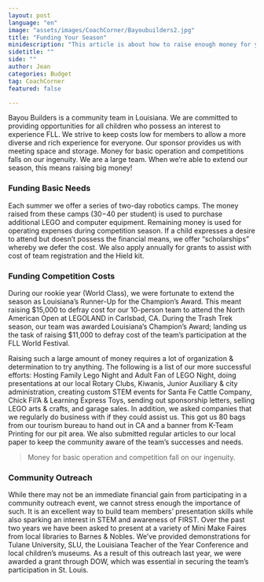 ```yaml
---
layout: post
language: "en"
image: "assets/images/CoachCorner/Bayoubuilders2.jpg"
title: "Funding Your Season"
minidescription: "This article is about how to raise enough money for your team."
sidetitle: ""
side: ""
author: Jean
categories: Budget
tag: CoachCorner
featured: false

---
```


Bayou Builders is a community team in Louisiana. We are committed to providing opportunities for all children who possess an interest to experience FLL. We strive to keep costs low for members to allow a more diverse and rich experience for everyone. Our sponsor provides us with meeting space and storage. Money for basic operation and competitions falls on our ingenuity. We are a large team. When we’re able to extend our season, this means raising big money!

### Funding Basic Needs

Each summer we offer a series of two-day robotics camps. The money raised from these camps ($30-$40 per student) is used to purchase additional LEGO and computer equipment. Remaining money is used for operating expenses during competition season. If a child expresses a desire to attend but doesn’t possess the financial means, we offer “scholarships” whereby we defer the cost. We also apply annually for grants to assist with cost of team registration and the Hield kit.

### Funding Competition Costs

During our rookie year (World Class), we were fortunate to extend the season as Louisiana’s Runner-Up for the Champion’s Award. This meant raising $15,000 to defray cost for our 10-person team to attend the North American Open at LEGOLAND in Carlsbad, CA. During the Trash Trek season, our team was awarded Louisiana’s Champion’s Award; landing us the task of raising $11,000 to defray cost of the team’s participation at the FLL World Festival.

Raising such a large amount of money requires a lot of organization & determination to try anything. The following is a list of our more successful efforts: Hosting Family Lego Night and Adult Fan of LEGO Night, doing presentations at our local Rotary Clubs, Kiwanis, Junior Auxiliary & city administration, creating custom STEM events for Santa Fe Cattle Company, Chick Fil’A & Learning Express Toys, sending out sponsorship letters, selling LEGO arts & crafts, and garage sales. In addition, we asked companies that we regularly do business with if they could assist us. This got us 80 bags from our tourism bureau to hand out in CA and a banner from K-Team Printing for our pit area. We also submitted regular articles to our local paper to keep the community aware of the team’s successes and needs.

> Money for basic operation and competition fall on our ingenuity.

### Community Outreach
While there may not be an immediate financial gain from participating in a community outreach event, we cannot stress enough the importance of such. It is an excellent way to build team members’ presentation skills while also sparking an interest in STEM and awareness of FIRST. Over the past two years we have been asked to present at a variety of Mini Make Faires from local libraries to Barnes & Nobles. We’ve provided demonstrations for Tulane University, SLU, the Louisiana Teacher of the Year Conference and local children’s museums. As a result of this outreach last year, we were awarded a grant through DOW, which was essential in securing the team’s participation in St. Louis.
